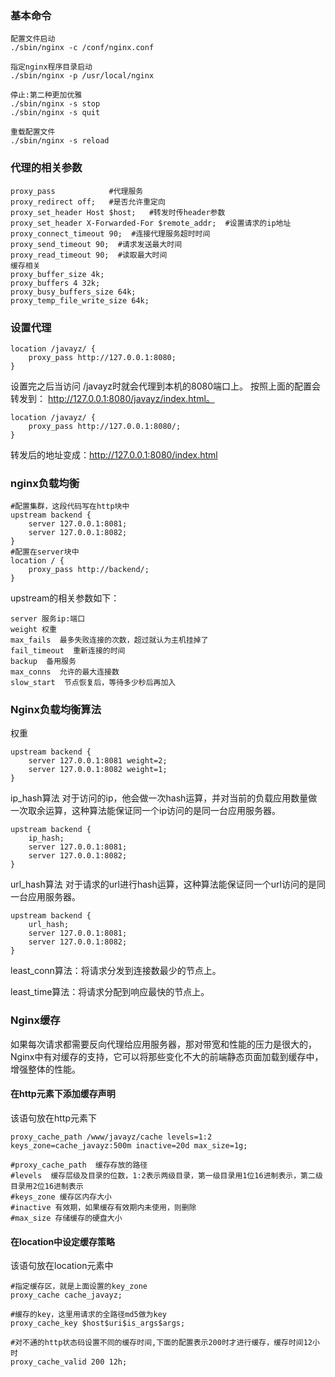### 基本命令
```$xslt
配置文件启动
./sbin/nginx -c /conf/nginx.conf

指定nginx程序目录启动
./sbin/nginx -p /usr/local/nginx

停止:第二种更加优雅
./sbin/nginx -s stop
./sbin/nginx -s quit

重载配置文件
./sbin/nginx -s reload

```

### 代理的相关参数
```
proxy_pass            #代理服务
proxy_redirect off;   #是否允许重定向
proxy_set_header Host $host;   #转发时传header参数
proxy_set_header X-Forwarded-For $remote_addr;  #设置请求的ip地址
proxy_connect_timeout 90;  #连接代理服务超时时间
proxy_send_timeout 90;  #请求发送最大时间
proxy_read_timeout 90;  #读取最大时间
缓存相关
proxy_buffer_size 4k;
proxy_buffers 4 32k;
proxy_busy_buffers_size 64k;
proxy_temp_file_write_size 64k;

```

### 设置代理
```$xslt
location /javayz/ {
    proxy_pass http://127.0.0.1:8080;
}
```
设置完之后当访问 /javayz时就会代理到本机的8080端口上。
按照上面的配置会转发到：
http://127.0.0.1:8080/javayz/index.html。
```
location /javayz/ {
    proxy_pass http://127.0.0.1:8080/;
}
```
转发后的地址变成：http://127.0.0.1:8080/index.html

### nginx负载均衡
```
#配置集群，这段代码写在http块中
upstream backend {
    server 127.0.0.1:8081;
    server 127.0.0.1:8082;
}
#配置在server块中
location / {
    proxy_pass http://backend/;
}
```
upstream的相关参数如下：
```
server 服务ip:端口
weight 权重
max_fails  最多失败连接的次数，超过就认为主机挂掉了
fail_timeout  重新连接的时间
backup  备用服务
max_conns  允许的最大连接数
slow_start  节点恢复后，等待多少秒后再加入
```
### Nginx负载均衡算法
权重
```
upstream backend {
    server 127.0.0.1:8081 weight=2;
    server 127.0.0.1:8082 weight=1;
}
```
ip_hash算法
对于访问的ip，他会做一次hash运算，并对当前的负载应用数量做一次取余运算，这种算法能保证同一个ip访问的是同一台应用服务器。
```
upstream backend {
    ip_hash;
    server 127.0.0.1:8081;
    server 127.0.0.1:8082;
}
```
url_hash算法
对于请求的url进行hash运算，这种算法能保证同一个url访问的是同一台应用服务器。
```
upstream backend {
    url_hash;
    server 127.0.0.1:8081;
    server 127.0.0.1:8082;
}
```
least_conn算法：将请求分发到连接数最少的节点上。

least_time算法：将请求分配到响应最快的节点上。

### Nginx缓存
如果每次请求都需要反向代理给应用服务器，那对带宽和性能的压力是很大的，Nginx中有对缓存的支持，它可以将那些变化不大的前端静态页面加载到缓存中，增强整体的性能。
#### 在http元素下添加缓存声明
该语句放在http元素下
```
proxy_cache_path /www/javayz/cache levels=1:2 keys_zone=cache_javayz:500m inactive=20d max_size=1g;

#proxy_cache_path  缓存存放的路径 
#levels  缓存层级及目录的位数，1:2表示两级目录，第一级目录用1位16进制表示，第二级目录用2位16进制表示
#keys_zone 缓存区内存大小
#inactive 有效期，如果缓存有效期内未使用，则删除
#max_size 存储缓存的硬盘大小
```
####  在location中设定缓存策略
该语句放在location元素中
```
#指定缓存区，就是上面设置的key_zone
proxy_cache cache_javayz;

#缓存的key，这里用请求的全路径md5做为key
proxy_cache_key $host$uri$is_args$args;

#对不通的http状态码设置不同的缓存时间,下面的配置表示200时才进行缓存，缓存时间12小时
proxy_cache_valid 200 12h;
```

